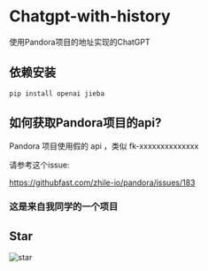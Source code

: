 # **Chatgpt-with-history**

使用Pandora项目的地址实现的ChatGPT

## 依赖安装

```shell
pip install openai jieba
```

## 如何获取Pandora项目的api?

Pandora 项目使用假的 api ，类似 fk-xxxxxxxxxxxxxx

请参考这个issue:

<https://githubfast.com/zhile-io/pandora/issues/183>

### 这是来自我同学的一个项目

## Star

![star](https://api.star-history.com/svg?repos=hhhhhge/fakegpt&type=Date)
